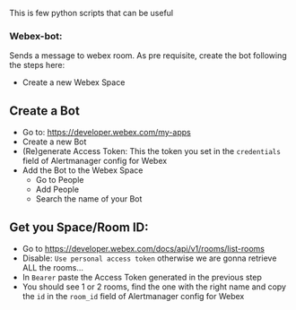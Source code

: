 This is few python scripts that can be useful 


### Webex-bot:
Sends a message to webex room. As pre requisite, create the bot following the steps here:
- Create a new Webex Space

## Create a Bot
- Go to: https://developer.webex.com/my-apps
- Create a new Bot
- (Re)generate Access Token: This the token you set in the `credentials` field of Alertmanager config for Webex
- Add the Bot to the Webex Space
    - Go to People
    - Add People
    - Search the name of your Bot

## Get you Space/Room ID:

- Go to https://developer.webex.com/docs/api/v1/rooms/list-rooms
- Disable: `Use personal access token` otherwise we are gonna retrieve ALL the rooms...  
- In `Bearer` paste the Access Token generated in the previous step
- You should see 1 or 2 rooms, find the one with the right name and copy the `id` in the `room_id` field of Alertmanager config for Webex